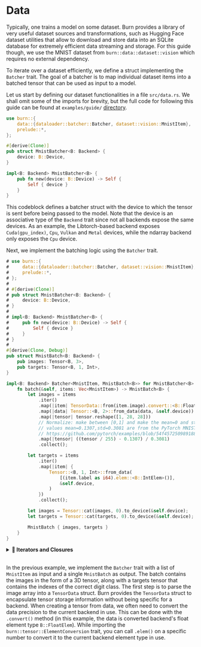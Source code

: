 # Data

Typically, one trains a model on some dataset. Burn provides a library of very useful dataset
sources and transformations, such as Hugging Face dataset utilities that allow to download and store
data into an SQLite database for extremely efficient data streaming and storage. For this guide
though, we use the MNIST dataset from `burn::data::dataset::vision` which requires no external
dependency.

To iterate over a dataset efficiently, we define a struct implementing the `Batcher`
trait. The goal of a batcher is to map individual dataset items into a batched tensor that can be
used as input to a model.

Let us start by defining our dataset functionalities in a file `src/data.rs`. We shall omit some of
the imports for brevity, but the full code for following this guide can be found at
`examples/guide/` [directory](https://github.com/tracel-ai/burn/tree/main/examples/guide).

```rust , ignore
use burn::{
    data::{dataloader::batcher::Batcher, dataset::vision::MnistItem},
    prelude::*,
};

#[derive(Clone)]
pub struct MnistBatcher<B: Backend> {
    device: B::Device,
}

impl<B: Backend> MnistBatcher<B> {
    pub fn new(device: B::Device) -> Self {
        Self { device }
    }
}

```

This codeblock defines a batcher struct with the device to which the tensor is sent before
being passed to the model. Note that the device is an associative type of the `Backend` trait since
not all backends expose the same devices. As an example, the Libtorch-based backend exposes
`Cuda(gpu_index)`, `Cpu`, `Vulkan` and `Metal` devices, while the ndarray backend only exposes the
`Cpu` device.

Next, we implement the batching logic using the `Batcher` trait.

```rust , ignore
# use burn::{
#     data::{dataloader::batcher::Batcher, dataset::vision::MnistItem},
#     prelude::*,
# };
#
# #[derive(Clone)]
# pub struct MnistBatcher<B: Backend> {
#     device: B::Device,
# }
#
# impl<B: Backend> MnistBatcher<B> {
#     pub fn new(device: B::Device) -> Self {
#         Self { device }
#     }
# }
#
#[derive(Clone, Debug)]
pub struct MnistBatch<B: Backend> {
    pub images: Tensor<B, 3>,
    pub targets: Tensor<B, 1, Int>,
}

impl<B: Backend> Batcher<MnistItem, MnistBatch<B>> for MnistBatcher<B> {
    fn batch(&self, items: Vec<MnistItem>) -> MnistBatch<B> {
        let images = items
            .iter()
            .map(|item| TensorData::from(item.image).convert::<B::FloatElem>())
            .map(|data| Tensor::<B, 2>::from_data(data, &self.device))
            .map(|tensor| tensor.reshape([1, 28, 28]))
            // Normalize: make between [0,1] and make the mean=0 and std=1
            // values mean=0.1307,std=0.3081 are from the PyTorch MNIST example
            // https://github.com/pytorch/examples/blob/54f4572509891883a947411fd7239237dd2a39c3/mnist/main.py#L122
            .map(|tensor| ((tensor / 255) - 0.1307) / 0.3081)
            .collect();

        let targets = items
            .iter()
            .map(|item| {
                Tensor::<B, 1, Int>::from_data(
                    [(item.label as i64).elem::<B::IntElem>()],
                    &self.device,
                )
            })
            .collect();

        let images = Tensor::cat(images, 0).to_device(&self.device);
        let targets = Tensor::cat(targets, 0).to_device(&self.device);

        MnistBatch { images, targets }
    }
}
```

<details>
<summary><strong>🦀 Iterators and Closures</strong></summary>

The iterator pattern allows to perform some tasks on a sequence of items in turn.

In this example, an iterator is created over the `MnistItem`s in the vector `items` by calling the
`iter` method.

_Iterator adaptors_ are methods defined on the `Iterator` trait that produce different iterators by
changing some aspect of the original iterator. Here, the `map` method is called in a chain to
transform the original data before consuming the final iterator with `collect` to obtain the
`images` and `targets` vectors. Both vectors are then concatenated into a single tensor for the
current batch.

You probably noticed that each call to `map` is different, as it defines a function to execute on
the iterator items at each step. These anonymous functions are called
[_closures_](https://doc.rust-lang.org/book/ch13-01-closures.html) in Rust. They're
recognizable by their syntax which uses vertical bars `||`. The vertical bars capture the input
variables (if applicable) while the rest of the expression defines the function to execute.

If we go back to the example, we can break down and comment the expression used to process the
images.

```rust, ignore
let images = items                                                       // take items Vec<MnistItem>
    .iter()                                                              // create an iterator over it
    .map(|item| TensorData::from(item.image).convert::<B::FloatElem>())  // for each item, convert the image to float data struct
    .map(|data| Tensor::<B, 2>::from_data(data, &self.device))           // for each data struct, create a tensor on the device
    .map(|tensor| tensor.reshape([1, 28, 28]))                           // for each tensor, reshape to the image dimensions [C, H, W]
    .map(|tensor| ((tensor / 255) - 0.1307) / 0.3081)                    // for each image tensor, apply normalization
    .collect();                                                          // consume the resulting iterator & collect the values into a new vector
```

For more information on iterators and closures, be sure to check out the
[corresponding chapter](https://doc.rust-lang.org/book/ch13-00-functional-features.html) in the Rust
Book.

</details><br>

In the previous example, we implement the `Batcher` trait with a list of `MnistItem` as input and a
single `MnistBatch` as output. The batch contains the images in the form of a 3D tensor, along with
a targets tensor that contains the indexes of the correct digit class. The first step is to parse
the image array into a `TensorData` struct. Burn provides the `TensorData` struct to encapsulate
tensor storage information without being specific for a backend. When creating a tensor from data,
we often need to convert the data precision to the current backend in use. This can be done with the
`.convert()` method (in this example, the data is converted backend's float element type
`B::FloatElem`). While importing the `burn::tensor::ElementConversion` trait, you can call `.elem()`
on a specific number to convert it to the current backend element type in use.
